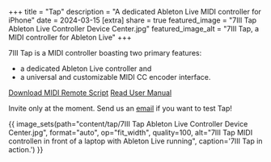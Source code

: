+++
title = "Tap"
description = "A dedicated Ableton Live MIDI controller for iPhone"
date = 2024-03-15
[extra]
share = true
featured_image = "7III Tap Ableton Live Controller Device Center.jpg"
featured_image_alt = "7III Tap, a MIDI controller for Ableton Live"
+++

<div>7III Tap is a MIDI controller boasting two primary features: 
<ul>
<li>a dedicated Ableton Live controller and</li>
<li>a universal and customizable MIDI CC encoder interface.</li>
</ul>
</div>

<!-- <div class="button"> -->
<a href="tap/Tap.zip" class="btn" id="yellowButton" download>Download MIDI Remote Script</a> <a href="tap/manual" class="btn" id="yellowButton">Read User Manual</a>
<!-- </div> -->

Invite only at the moment. Send us an [email](mailto:0@project7iii.com) if you want to test Tap!

{{ image_sets(path="content/tap/7III Tap Ableton Live Controller Device Center.jpg", format="auto", op="fit_width", quality=100, alt="7III Tap MIDI controllen in front of a laptop with Ableton Live running", caption='7III Tap in action.') }}

